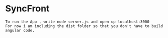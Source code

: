 # SyncFront
    To run the App , write node server.js and open up localhost:3000
    For now i am including the dist folder so that you don't have to build angular code.
    
